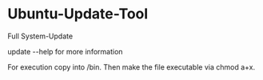 # Ubuntu-Update-Tool
Full System-Update

update --help for more information


For execution copy into /bin. Then make the file executable via chmod a+x.
